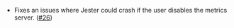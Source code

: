 - Fixes an issues where Jester could crash if the user disables the metrics server. ([#26](https://github.com/noble-assets/jester/pull/26))